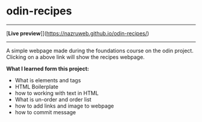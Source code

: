 # odin-recipes

---

[**Live preview**]](https://nazruweb.github.io/odin-recipes/)

---

A simple webpage made during the foundations course on the odin project. Clicking on a above link
will show the recipes webpage.

**What I learned form this project:**

- What is elements and tags
- HTML Boilerplate
- how to working with text in HTML
- What is un-order and order list
- how to add links and image to webpage
- how to commit message
